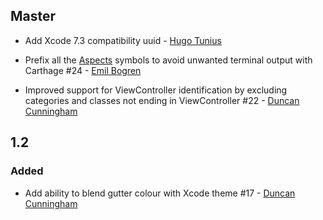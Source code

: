 ## Master
- Add Xcode 7.3 compatibility uuid - [Hugo Tunius](https://github.com/k0nserv)

- Prefix all the [Aspects](https://github.com/steipete/Aspects) symbols to avoid unwanted terminal output with Carthage #24 - [Emil Bogren](https://twitter.com/bogrenemil)

- Improved support for ViewController identification by excluding categories and classes not ending in ViewController #22 - [Duncan Cunningham](https://github.com/sirnacnud)

## 1.2
### Added
- Add ability to blend gutter colour with Xcode theme #17 - [Duncan Cunningham](https://github.com/sirnacnud)
